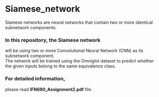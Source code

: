 # Siamese_network
Siamese networks are neural networks that contain two or more identical subnetwork
components.
### In this repository, the Siamese network 
will be using two or more Convolutional Neural Network (CNN) 
as its subnetwork component. \
The network will be trained using the Omniglot dataset to predict 
whether the given inputs belong to the same equivalence class.

### For detailed information,
please read **IFN680_Assignment2.pdf** file.
